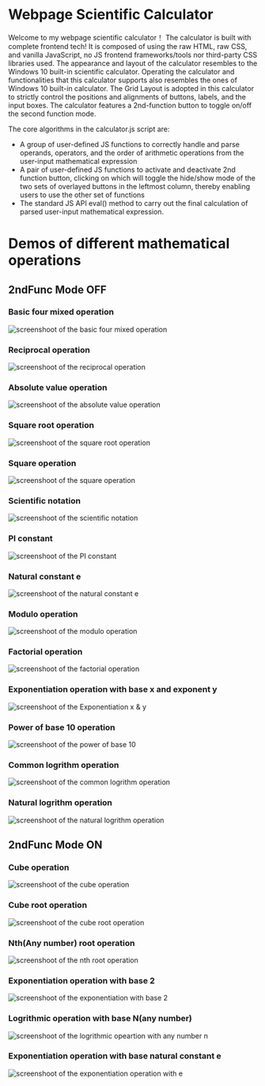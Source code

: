 # Webpage Scientific Calculator

Welcome to my webpage scientific calculator！ The calculator is built with complete frontend tech! It is composed of using the raw HTML, raw CSS, and vanilla JavaScript, no JS frontend frameworks/tools nor third-party CSS libraries used. The appearance and layout of the calculator resembles to the Windows 10 built-in scientific calculator. Operating the calculator and functionalities that this calculator supports also resembles the ones of Windows 10 built-in calculator. The Grid Layout is adopted in this calculator to strictly control the positions and alignments of buttons, labels, and the input boxes. The calculator features a 2nd-function button to toggle on/off the second function mode.

The core algorithms in the calculator.js script are:
- A group of user-defined JS functions to correctly handle and parse operands, operators, and the order of arithmetic operations from the user-input mathematical expression 
- A pair of user-defined JS functions to activate and deactivate 2nd function button, clicking on which will toggle the hide/show mode of the two sets of overlayed buttons in the leftmost column, thereby enabling users to use the other set of functions
- The standard JS API eval() method to carry out the final calculation of parsed user-input mathematical expression.

# Demos of different mathematical operations

## 2ndFunc Mode OFF

### Basic four mixed operation
![screenshoot of the basic four mixed operation](.img/basic_four_mixed_operations(2nd_func_off).png)

### Reciprocal operation
![screenshoot of the reciprocal operation](.img/reciprocal(2nd_func_off).png)

### Absolute value operation
![screenshoot of the absolute value operation](.img/absolute_value(2nd_func_off).png)

### Square root operation
![screenshoot of the square root operation](.img/square_root(2nd_func_off).png)

### Square operation
![screenshoot of the square operation](.img/square(2nd_func_off).png)

### Scientific notation
![screenshoot of the scientific notation](.img/scientific_notation(2nd_func_off).png)

### PI constant
![screenshoot of the PI constant](.img/pi_constant(2nd_func_off).png)

### Natural constant e
![screenshoot of the natural constant e](.img/natural_constant(2nd_func_off).png)

### Modulo operation
![screenshoot of the modulo operation](.img/natural_constant(2nd_func_off).png)

### Factorial operation
![screenshoot of the factorial operation](.img/factorial(2nd_func_off).png)

### Exponentiation operation with base x and exponent y
![screenshoot of the Exponentiation x & y](.img/exponentiation(2nd_func_off).png)

### Power of base 10 operation
![screenshoot of the power of base 10](.img/power_of_ten(2nd_func_off).png)

### Common logrithm operation
![screenshoot of the common logrithm operation](.img/common_logrithm(2nd_func_off).png)

### Natural logrithm operation
![screenshoot of the natural logrithm operation](.img/natural_logrithm(2nd_func_off).png)

## 2ndFunc Mode ON

### Cube operation
![screenshoot of the cube operation](.img/cube_operation(2nd_func_on).png)

### Cube root operation
![screenshoot of the cube root operation](.img/cube_root(2nd_func_on).png)

### Nth(Any number) root operation
![screenshoot of the nth root operation](.img/nth_root.png)

### Exponentiation operation with base 2
![screenshoot of the exponentiation with base 2](.img/exponentiation_base_2(2nd_func_on).png)

### Logrithmic operation with base N(any number)
![screenshoot of the logrithmic opeartion with any number n](.img/logrithmic_operation_base_n(2nd_func_on).png)

### Exponentiation operation with base natural constant e
![screenshoot of the exponentiation operation with e](.img/exponentiation_base_e(2nd_func_on).png)
